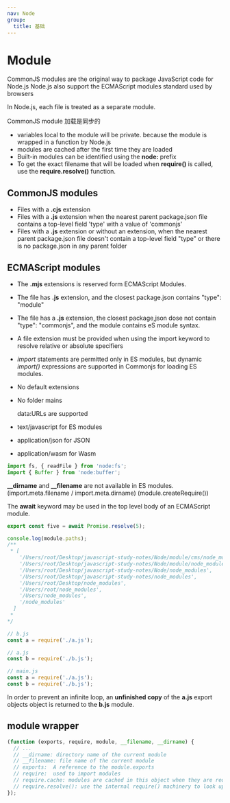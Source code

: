 ```yaml
---
nav: Node
group:
  title: 基础
---
```


# Module

CommonJS modules are the original way to package JavaScript code for Node.js
Node.js also support the ECMAScript modules standard used by browsers

In Node.js, each file is treated as a separate module.

CommonJS module 加载是同步的

- variables local to the module will be private. because the module is wrapped in a function by Node.js
- modules are cached after the first time they are loaded
- Built-in modules can be identified using the **node:** prefix
- To get the exact filename that will be loaded when **require()** is called, use the **require.resolve()** function.

## CommonJS modules

- Files with a **.cjs** extension
- Files with a **.js** extension when the nearest parent package.json file contains a top-level field 'type' with a
  value of 'commonjs'
- Files with a **.js** extension or without an extension, when the nearest parent package.json file doesn't contain a top-level field "type" or there is no package.json in any parent folder

## ECMAScript modules

- The **.mjs** extensions is reserved form ECMAScript Modules.
- The file has **.js** extension, and the closest package.json contains "type": "module"
- The file has a **.js** extension, the closest package,json dose not contain "type": "commonjs", and the module contains eS module syntax.
- A file extension must be provided when using the import keyword to resolve relative or absolute specifiers
- _import_ statements are permitted only in ES modules, but dynamic _import()_ expressions are supported in Commonjs
  for loading ES modules.

- No default extensions
- No folder mains

  data:URLs are supported

- text/javascript for ES modules
- application/json for JSON
- application/wasm for Wasm

```js
import fs, { readFile } from 'node:fs';
import { Buffer } from 'node:buffer';
```

**\_\_dirname** and **\_\_filename** are not available in ES modules.
(import.meta.filename / import.meta.dirname)
(module.createRequire())

The **await** keyword may be used in the top level body of an ECMAScript module.

```js
export const five = await Promise.resolve(5);
```

```js
console.log(module.paths);
/**
 * [
    '/Users/root/Desktop/javascript-study-notes/Node/module/cms/node_modules',
    '/Users/root/Desktop/javascript-study-notes/Node/module/node_modules',
    '/Users/root/Desktop/javascript-study-notes/Node/node_modules',
    '/Users/root/Desktop/javascript-study-notes/node_modules',
    '/Users/root/Desktop/node_modules',
    '/Users/root/node_modules',
    '/Users/node_modules',
    '/node_modules'
  ]
 * 
*/

// b.js
const a = require('./a.js');

// a.js
const b = require('./b.js');

// main.js
const a = require('./a.js');
const b = require('./b.js');
```

In order to prevent an infinite loop, an **unfinished copy** of the **a.js** export objects object is returned to the **b.js** module.

## module wrapper

```js
(function (exports, require, module, __filename, __dirname) {
  // ...
  // __dirname: directory name of the current module
  // __filename: file name of the current module
  // exports:  A reference to the module.exports
  // require:  used to import modules
  // require.cache: modules are cached in this object when they are required.
  // require.resolve(): use the internal require() machinery to look up the location of a module.
});
```
